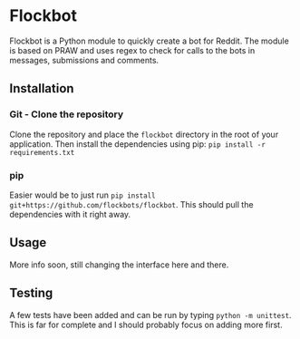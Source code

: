 # Flockbot
Flockbot is a Python module to quickly create a bot for Reddit. 
The module is based on PRAW and uses regex to check for calls to the bots in messages, submissions and comments.

## Installation
### Git - Clone the repository
Clone the repository and place the `flockbot` directory in the root of your application.
Then install the dependencies using pip: `pip install -r requirements.txt`

### pip
Easier would be to just run `pip install git+https://github.com/flockbots/flockbot`.
This should pull the dependencies with it right away.

## Usage
More info soon, still changing the interface here and there.

## Testing
A few tests have been added and can be run by typing `python -m unittest`.
This is far for complete and I should probably focus on adding more first.
